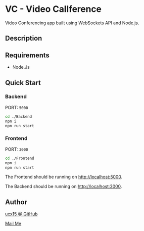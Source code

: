 # VC - Video Callference

Video Conferencing app built using WebSockets API and Node.js.

## Description
<!-- Write Description : inner workings-->

## Requirements

- Node.Js

## Quick Start

### Backend

PORT: `5000`

```bash
cd ./Backend
npm i
npm run start
```

### Frontend

PORT: `3000`

```bash
cd ./Frontend
npm i
npm run start
```

The Frontend should be running on [http://localhost:5000](http://localhost:5000).

The Backend should be running on [http://localhost:3000](http://localhost:3000).

## Author

[ucx15 @ GitHub](https://github.com/ucx15)

[Mail Me](mailto:inboxofuc@gmail.com)
